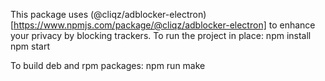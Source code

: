 This package uses (@cliqz/adblocker-electron)[https://www.npmjs.com/package/@cliqz/adblocker-electron] to enhance your privacy by blocking trackers.
To run the project in place:
npm install
npm start

To build deb and rpm packages:
npm run make



